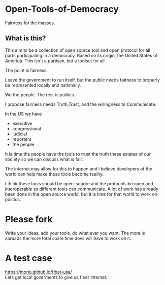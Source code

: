 # Open-Tools-of-Democracy
Fairness for the masses.

## What is this?
This aim to be a collection of open source tool and open protocol for all parts participating in a democracy.
Based on its origin, the United States of America. This isn't a partisan, but a toolset for all.

The point is fairness.

Leave the government to run itself, but the public needs fairness to properly be represented locally and nationally.

We the people. The rest is politics.

I propose fairness needs Truth,Trust, and the willingness to Communicate.

In the US we have

* executive
* congressional
* judicial
* reporters
* the people

It is time the people have the tools to trust the truth these estates of our society so we can discuss what is fair.

The internet may allow for this to happen and I believe developers of the world can help make these tools become reality. 

I think these tools should be open-source and the protocols be open and interoperable so different tools can communicate. A lot of work has already been done in the open source world, but it is time for that world to work on politics. 

# Please fork
Write your ideas, add your tools, do what ever you want.
The more is spreads the more total spare time devs will have to work on it.

# A test case
https://morio.github.io/fiber-usa/  
Lets get local goverments to give us fiber internet. 
